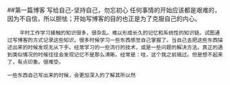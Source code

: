 ##第一篇博客
    写给自己-坚持自己，勿忘初心
        任何事情的开始应该都是艰难的，因为不自信，所以胆怯；开始写博客的目的也正是为了克服自己的内心。

        平时工作学习接触的知识很多，很杂乱。难以形成长久的记忆和系统性的知识链。试图通过写博客的方式记录这些知识，很多时候学习一些东西感觉自己掌握了。当自己去把这些东西描述出来的时候发现无从下手。经常学习的一些流行的技术，或是一些问题的解决方法。真正的遇到类似情况的时候往往会发现记忆不是那么清晰。经常是：哇，这个我之前搞过。但是想不起来了，有点印象。很难受。   
   
    一些东西自己写出来的时候，会更加深入的了解其所以然
